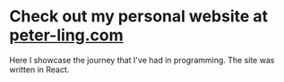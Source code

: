 # Check out my personal website at [peter-ling.com](peter-ling.com)

Here I showcase the journey that I've had in programming. The site was written in React.
